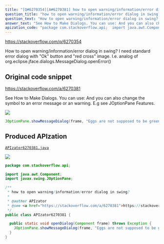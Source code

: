 ```yaml
---
title: "[Q#6270354][A#6270381] how to open warning/information/error dialog in swing?"
question_title: "how to open warning/information/error dialog in swing?"
question_text: "How to open warning/information/error dialog in swing? I need standard error dialog with \"Ok\" button and \"red cross\" image. I.e. analog of org.eclipse.jface.dialogs.MessageDialog.openError()"
answer_text: "See How to Make Dialogs. You can use: And you can also change the symbol to an error message or an warning. E.g see JOptionPane Features."
apization_code: "package com.stackoverflow.api;  import java.awt.Component; import javax.swing.JOptionPane;  /**  * how to open warning/information/error dialog in swing?  *  * @author APIzator  * @see <a href=\"https://stackoverflow.com/a/6270381\">https://stackoverflow.com/a/6270381</a>  */ public class APIzator6270381 {    public static void openDialog(Component frame) throws Exception {     JOptionPane.showMessageDialog(frame, \"Eggs are not supposed to be green.\");   } }"
---
```


https://stackoverflow.com/q/6270354

How to open warning/information/error dialog in swing?
I need standard error dialog with &quot;Ok&quot; button and &quot;red cross&quot; image.
I.e. analog of org.eclipse.jface.dialogs.MessageDialog.openError()



## Original code snippet

https://stackoverflow.com/a/6270381

See How to Make Dialogs.
You can use:
And you can also change the symbol to an error message or an warning. E.g see JOptionPane Features.

<div class="code-logo"><img src="/stackoverflow.png" /></div>

```java
JOptionPane.showMessageDialog(frame, "Eggs are not supposed to be green.");
```

## Produced APIzation

[`APIzator6270381.java`](https://github.com/pasqualesalza/apization-temp/raw/main/data/search/APIzator6270381.java)

<div class="code-logo"><img src="/apizator.png" /></div>

```java
package com.stackoverflow.api;

import java.awt.Component;
import javax.swing.JOptionPane;

/**
 * how to open warning/information/error dialog in swing?
 *
 * @author APIzator
 * @see <a href="https://stackoverflow.com/a/6270381">https://stackoverflow.com/a/6270381</a>
 */
public class APIzator6270381 {

  public static void openDialog(Component frame) throws Exception {
    JOptionPane.showMessageDialog(frame, "Eggs are not supposed to be green.");
  }
}

```